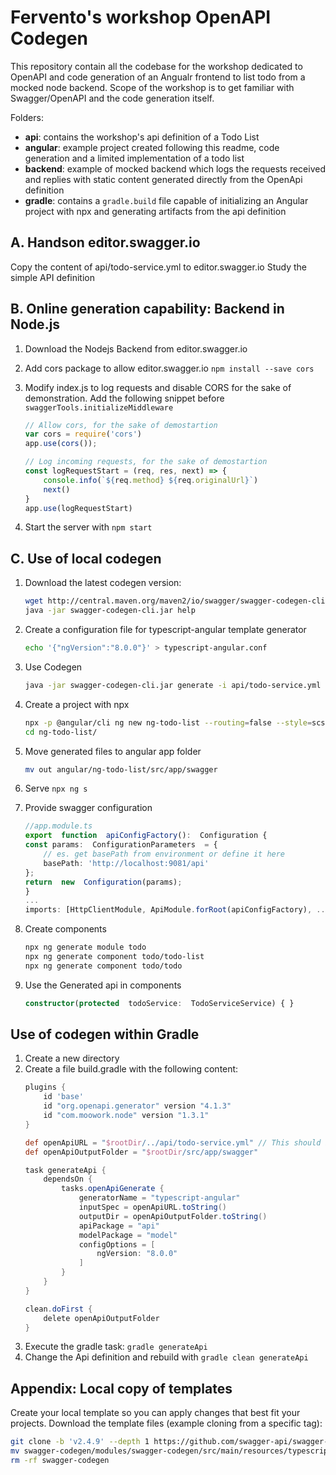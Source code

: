 
# Fervento's workshop OpenAPI Codegen
This repository contain all the codebase for the workshop dedicated to OpenAPI and code generation of an Angualr frontend to list todo from a mocked node backend. Scope of the workshop is to get familiar with Swagger/OpenAPI and the code generation itself.

Folders:
 - **api**: contains the workshop's api definition of a Todo List
 - **angular**: example project created following this readme, code generation and a limited implementation of a todo list
 - **backend**: example of mocked backend which logs the requests received and replies with static content generated directly from the OpenApi definition
 - **gradle**: contains a `gradle.build` file capable of initializing an Angular project with npx and generating artifacts from the api definition

## A. Handson editor.swagger.io

Copy the content of api/todo-service.yml to editor.swagger.io
Study the simple API definition


## B. Online generation capability: Backend in Node.js

1. Download the Nodejs Backend from editor.swagger.io
2. Add cors package to allow editor.swagger.io `npm install --save cors`
3. Modify index.js to log requests and disable CORS for the sake of demonstration. Add the following snippet before `swaggerTools.initializeMiddleware` 
	```javascript
	// Allow cors, for the sake of demostartion
	var cors = require('cors')
	app.use(cors());

	// Log incoming requests, for the sake of demostartion
	const logRequestStart = (req, res, next) => {
		console.info(`${req.method} ${req.originalUrl}`)
		next()
	}
	app.use(logRequestStart)
	```

4. Start the server with `npm start`

  
## C. Use of local codegen

1. Download the latest codegen version:
	```bash
	wget http://central.maven.org/maven2/io/swagger/swagger-codegen-cli/2.4.9/swagger-codegen-cli-2.4.9.jar -O swagger-codegen-cli.jar
	java -jar swagger-codegen-cli.jar help
	```

2. Create a configuration file for typescript-angular template generator
	```bash
	echo '{"ngVersion":"8.0.0"}' > typescript-angular.conf
	```

3. Use Codegen
	```bash
	java -jar swagger-codegen-cli.jar generate -i api/todo-service.yml -l typescript-angular -o out --model-package model --api-package api -c typescript-angular.conf
	```
4. Create a project with npx
	```bash
	npx -p @angular/cli ng new ng-todo-list --routing=false --style=scss
	cd ng-todo-list/
	```
5.  Move generated files to angular app folder
	```bash
	mv out angular/ng-todo-list/src/app/swagger
	```
6.  Serve `npx ng s` 
7.  Provide swagger configuration 
	```typescript
	//app.module.ts
	export  function  apiConfigFactory():  Configuration {
	const params:  ConfigurationParameters  = {
		// es. get basePath from environment or define it here
		basePath: 'http://localhost:9081/api'
	};
	return  new  Configuration(params);
	}
	...
	imports: [HttpClientModule, ApiModule.forRoot(apiConfigFactory), ...... ]
	```
8.  Create components
	```bash
	npx ng generate module todo
	npx ng generate component todo/todo-list
	npx ng generate component todo/todo
	```
9. Use the Generated api in components
	```typescript
	constructor(protected  todoService:  TodoServiceService) { }
	```

## Use of codegen within Gradle
1. Create a new directory
2. Create a file build.gradle with the following content:
	```gradle
	plugins {
	    id 'base'
	    id "org.openapi.generator" version "4.1.3"
	    id "com.moowork.node" version "1.3.1"
	}

	def openApiURL = "$rootDir/../api/todo-service.yml" // This should be an URL to version control
	def openApiOutputFolder = "$rootDir/src/app/swagger"

	task generateApi {
	    dependsOn {
	        tasks.openApiGenerate {
	            generatorName = "typescript-angular"
	            inputSpec = openApiURL.toString()
	            outputDir = openApiOutputFolder.toString()
	            apiPackage = "api"
	            modelPackage = "model"
	            configOptions = [
	                ngVersion: "8.0.0"
	            ]
	        }
	    }
	}

	clean.doFirst {
	    delete openApiOutputFolder
	}
	```
3. Execute the gradle task: `gradle generateApi`
4. Change the Api definition and rebuild with `gradle clean generateApi`

## Appendix: Local copy of templates
 Create your local template so you can apply changes that best fit your projects. Download the template files (example cloning from a specific tag):
```bash
git clone -b 'v2.4.9' --depth 1 https://github.com/swagger-api/swagger-codegen
mv swagger-codegen/modules/swagger-codegen/src/main/resources/typescript-angular typescript-angular-template
rm -rf swagger-codegen
```